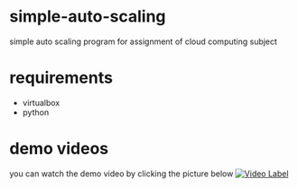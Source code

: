 # simple-auto-scaling
simple auto scaling program for assignment of cloud computing subject

# requirements
- virtualbox
- python

# demo videos
you can watch the demo video by clicking the picture below
[![Video Label](http://img.youtube.com/vi/QX3QC_KCreQ/0.jpg)](https://youtu.be/QX3QC_KCreQ)
